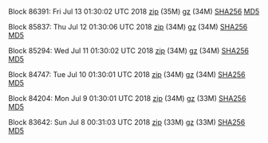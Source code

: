 Block 86391: Fri Jul 13 01:30:02 UTC 2018 [zip](https://files.01coin.io/mainnet/2018-07-13/bootstrap.dat.zip) (35M) [gz](https://files.01coin.io/mainnet/2018-07-13/bootstrap.dat.tar.gz) (34M) [SHA256](https://files.01coin.io/mainnet/2018-07-13/sha256.txt) [MD5](https://files.01coin.io/mainnet/2018-07-13/md5.txt)

Block 85837: Thu Jul 12 01:30:06 UTC 2018 [zip](https://files.01coin.io/mainnet/2018-07-12/bootstrap.dat.zip) (34M) [gz](https://files.01coin.io/mainnet/2018-07-12/bootstrap.dat.tar.gz) (34M) [SHA256](https://files.01coin.io/mainnet/2018-07-12/sha256.txt) [MD5](https://files.01coin.io/mainnet/2018-07-12/md5.txt)

Block 85294: Wed Jul 11 01:30:02 UTC 2018 [zip](https://files.01coin.io/mainnet/2018-07-11/bootstrap.dat.zip) (34M) [gz](https://files.01coin.io/mainnet/2018-07-11/bootstrap.dat.tar.gz) (34M) [SHA256](https://files.01coin.io/mainnet/2018-07-11/sha256.txt) [MD5](https://files.01coin.io/mainnet/2018-07-11/md5.txt)

Block 84747: Tue Jul 10 01:30:01 UTC 2018 [zip](https://files.01coin.io/mainnet/2018-07-10/bootstrap.dat.zip) (34M) [gz](https://files.01coin.io/mainnet/2018-07-10/bootstrap.dat.tar.gz) (34M) [SHA256](https://files.01coin.io/mainnet/2018-07-10/sha256.txt) [MD5](https://files.01coin.io/mainnet/2018-07-10/md5.txt)

Block 84204: Mon Jul  9 01:30:01 UTC 2018 [zip](https://files.01coin.io/mainnet/2018-07-09/bootstrap.dat.zip) (34M) [gz](https://files.01coin.io/mainnet/2018-07-09/bootstrap.dat.tar.gz) (33M) [SHA256](https://files.01coin.io/mainnet/2018-07-09/sha256.txt) [MD5](https://files.01coin.io/mainnet/2018-07-09/md5.txt)

Block 83642: Sun Jul  8 00:31:03 UTC 2018 [zip](https://files.01coin.io/mainnet/2018-07-08/bootstrap.dat.zip) (33M) [gz](https://files.01coin.io/mainnet/2018-07-08/bootstrap.dat.tar.gz) (33M) [SHA256](https://files.01coin.io/mainnet/2018-07-08/sha256.txt) [MD5](https://files.01coin.io/mainnet/2018-07-08/md5.txt)
